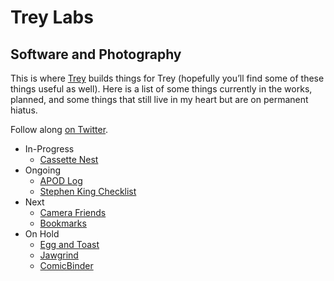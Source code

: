 # Trey Labs

## Software and Photography

This is where [Trey](https://treypiepmeier.com) builds things for Trey (hopefully you’ll find some of these things useful as well). Here is a list of some things currently in the works, planned, and some things that still live in my heart but are on permanent hiatus.

Follow along [on Twitter](https://twitter.com/treylabs).

- In-Progress
    - [Cassette Nest](/cassettenest/)
- Ongoing
    - [APOD Log](/apod/)
    - [Stephen King Checklist](https://sk.listsofbooks.com)
- Next
    - [Camera Friends](/camerafriends/)
    - [Bookmarks](/bookmarks/)
- On Hold
    - [Egg and Toast](/eggandtoast/)
    - [Jawgrind](https://jawgrind.com)
    - [ComicBinder](/comicbinder/)
